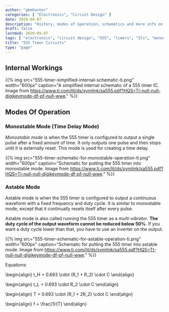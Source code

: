 ```yaml
---
author: "gbmhunter"
categories: [ "Electronics", "Circuit Design" ]
date: 2020-09-07
description: "History, modes of operation, schematics and more info on the historic and ubiquitous 555 timer IC."
draft: false
lastmod: 2020-09-07
tags: [ "electronics", "circuit design", "555", "timers", "ICs", "monostable", "astable", "PWM", "duty cycle", "multi-vibrator" ]
title: "555 Timer Circuits"
type: "page"
---
```


## Internal Workings

{{% img src="555-timer-simplified-internal-schematic-ti.png" width="600px" caption="A simplified internal schematic of a 555 timer IC. Image from https://www.ti.com/lit/ds/symlink/sa555.pdf?HQS=TI-null-null-digikeymode-df-pf-null-wwe." %}}

## Modes Of Operation

### Monostable Mode (Time Delay Mode)

_Monostable mode_ is when the 555 timer is configured to output a single pulse after a fixed amount of time. It only outputs one pulse and then stops until it is externally reset. This mode is used for creating a time delay.

{{% img src="555-timer-schematic-for-monostable-operation-ti.png" width="600px" caption="Schematic for putting the 555 timer into monostable mode. Image from https://www.ti.com/lit/ds/symlink/sa555.pdf?HQS=TI-null-null-digikeymode-df-pf-null-wwe." %}}

### Astable Mode

Astable mode is when the 555 timer is configured to output a continuous waveform with a fixed frequency and duty cycle. It is similar to monostable mode, except that it continually resets itself after every pulse.

Astable mode is also called running the 555 timer as a _multi-vibrator_. **The duty cycle of the output waveform cannot be reduced below 50%**. If you want a duty cycle lower than that, you have to use an inverter on the output.

{{% img src="555-timer-schematic-for-astable-operation-ti.png" width="600px" caption="Schematic for putting the 555 timer into astable mode. Image from https://www.ti.com/lit/ds/symlink/sa555.pdf?HQS=TI-null-null-digikeymode-df-pf-null-wwe." %}}

Equations:

<p>\begin{align} t_H = 0.693 \cdot (R_1 + R_2) \cdot C \end{align}</p>

<p>\begin{align} t_L = 0.693 \cdot R_2 \cdot C \end{align}</p>

<p>\begin{align} T = 0.693 \cdot (R_1 + 2R_2) \cdot C \end{align}</p>

<p>\begin{align} f = \frac{1}{T} \end{align}</p>
